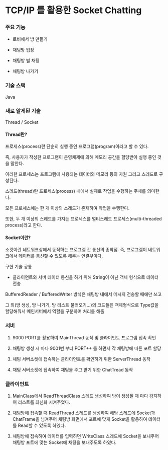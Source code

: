 # TCP/IP 를 활용한 Socket Chatting

### 주요 기능
- 로비에서 방 만들기

- 채팅방 입장

- 채팅방 별 채팅

- 채팅방 나가기

 

### 기술 스택
Java

### 새로 알게된 기술
Thread / Socket

 

#### Thread란?

프로세스(process)란 단순히 실행 중인 프로그램(program)이라고 할 수 있다.

즉, 사용자가 작성한 프로그램이 운영체제에 의해 메모리 공간을 할당받아 실행 중인 것을 말한다.

이러한 프로세스는 프로그램에 사용되는 데이터와 메모리 등의 자원 그리고 스레드로 구성된다.

 

스레드(thread)란 프로세스(process) 내에서 실제로 작업을 수행하는 주체를 의미한다.

모든 프로세스에는 한 개 이상의 스레드가 존재하여 작업을 수행한다.

또한, 두 개 이상의 스레드를 가지는 프로세스를 멀티스레드 프로세스(multi-threaded process)라고 한다.

 

#### Socket이란?

소켓이란 네트워크상에서 동작하는 프로그램 간 통신의 종착점. 즉, 프로그램이 네트워크에서 데이터를 통신할 수 있도록 해주는 연결부이다,

구현 기술
공통

- 클라이언트와 서버 데이터 통신을 하기 위해 String이 아닌 객체 형식으로 데이터 전송

BufferedReader / BufferedWriter 방식은 채팅방 내에서 메시지 전송할 때에만 쓰고

그 외(방 생성, 방 나가기, 방 리스트 불러오기...)의 코드들은 객체형식으로 Type값을 할당해줘서 메인서버에서 역할을 구분하여 처리를 해줌

 

### 서버

1. 9000 PORT를 활용하여 MainThread 동작 및 클라이언트 프로그램 접속 확인

2. 채팅방 생성 시 마다 9001번 부터 PORT++ 를 하면서 각 채팅방에 따른 포트 할당

3. 채팅 서버소켓에 접속하는 클라이언트를 확인하기 위한 ServerThread 동작

4. 채팅 서버소켓에 접속하여 채팅을 주고 받기 위한 ChatTread 동작

### 클라이언트

1. MainClass에서 ReadThreadClass 스레드 생성하여 방이 생성될 때 마다 감지하여 리스트를 최신화 시켜주었다.

2. 채팅방에 접속할 때 ReadThread 스레드를 생성하여 해당 스레드에 Socket과 ChatFrame을 넘겨주어 채팅방 화면에서 포트에 맞게 Socket을 활용하여 데이터를 Read할 수 있도록 하였다.

3. 채팅방에 접속하여 데이터를 입력하면 WriteClass 스레드에 Socket을 보내주어 채팅방 포트에 맞는 Socket에 채팅을 보내주도록 하였다.
